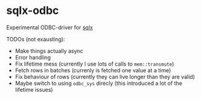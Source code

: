 # sqlx-odbc

Experimental ODBC-driver for [sqlx](https://github.com/launchbadge/sqlx)

TODOs (not exausting):

- Make things actually async
- Error handling
- Fix lifetime mess (currently I use lots of calls to `mem::transmute`)
- Fetch rows in batches (currenly is fetched one value at a time)
- Fix behaviour of rows (currently they can live longer than they are valid)
- Maybe switch to using `odbc_sys` direcly (this introduced a lot of the lifetime issues)
